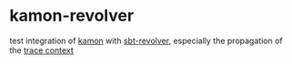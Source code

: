 # kamon-revolver

test integration of [kamon](http://kamon.io/) with [sbt-revolver](https://github.com/spray/sbt-revolver), especially the propagation of the [trace context](http://kamon.io/integrations/scala/automatic-trace-context-propagation-with-futures/)
